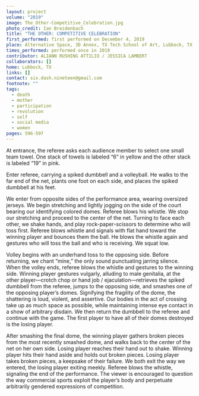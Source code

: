 ```yaml
---
layout: project
volume: "2019"
image: The_Other-Competitive_Celebration.jpg
photo_credit: Ian Breidenbach
title: "THE OTHER: COMPETITIVE CELEBRATION"
first_performed: first performed on December 4, 2019
place: Alternative Space, 3D Annex, TX Tech School of Art, Lubbock, TX
times_performed: performed once in 2019
contributor: ALIANN RUSHING ATTILIO / JESSICA LAMBERT
collaborators: []
home: Lubbock, TX
links: []
contact: six.dash.nineteen@gmail.com
footnote: ""
tags:
  - death
  - mother
  - participation
  - revolution
  - self
  - social media
  - women
pages: 596-597
---
```


At entrance, the referee asks each audience member to select one small team towel. One stack of towels is labeled “6” in yellow and the other stack is labeled “19” in pink.

Enter referee, carrying a spiked dumbbell and a volleyball. He walks to the far end of the net, plants one foot on each side, and places the spiked dumbbell at his feet.

We enter from opposite sides of the performance area, wearing oversized jerseys. We begin stretching and lightly jogging on the side of the court bearing our identifying colored domes. Referee blows his whistle. We stop our stretching and proceed to the center of the net. Turning to face each other, we shake hands, and play rock-paper-scissors to determine who will toss first. Referee blows whistle and signals with flat hand toward the winning player and bounces them the ball. He blows the whistle again and gestures who will toss the ball and who is receiving. We squat low.

Volley begins with an underhand toss to the opposing side. Before returning, we chant “mine,” the only sound punctuating jarring silence. When the volley ends, referee blows the whistle and gestures to the winning side. Winning player gestures vulgarly, alluding to male genitalia, at the other player—crotch chop or hand job / ejaculation—retrieves the spiked dumbbell from the referee, jumps to the opposing side, and smashes one of the opposing player’s domes. Signifying the fragility of the dome, the shattering is loud, violent, and assertive. Our bodies in the act of crossing take up as much space as possible, while maintaining intense eye contact in a show of arbitrary disdain. We then return the dumbbell to the referee and continue with the game. The first player to have all of their domes destroyed is the losing player.

After smashing the final dome, the winning player gathers broken pieces from the most recently smashed dome, and walks back to the center of the net on her own side. Losing player reaches their hand out to shake. Winning player hits their hand aside and holds out broken pieces. Losing player takes broken pieces, a keepsake of their failure. We both exit the way we entered, the losing player exiting meekly. Referee blows the whistle, signaling the end of the performance. The viewer is encouraged to question the way commercial sports exploit the player’s body and perpetuate arbitrarily gendered expressions of competition.
